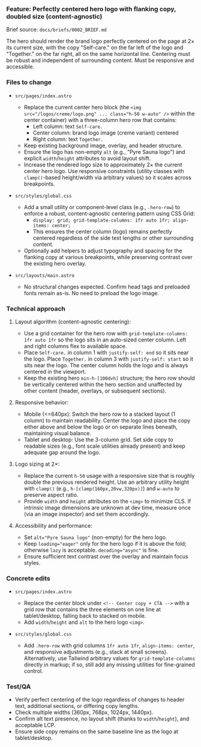 ### Feature: Perfectly centered hero logo with flanking copy, doubled size (content-agnostic)

Brief source: `docs/briefs/0002_BRIEF.md`

The hero should render the brand logo perfectly centered on the page at 2× its current size, with the copy "Self-care." on the far left of the logo and "Together." on the far right, all on the same horizontal line. Centering must be robust and independent of surrounding content. Must be responsive and accessible.

### Files to change
- `src/pages/index.astro`
  - Replace the current center hero block (the `<img src="/logos/creme/logo.png" ... class="h-50 w-auto" />` within the center container) with a three-column hero row that contains:
    - Left column: text `Self-care.`
    - Center column: brand logo image (creme variant) centered
    - Right column: text `Together.`
  - Keep existing background image, overlay, and header structure.
  - Ensure the logo has non-empty `alt` (e.g., "Pyre Sauna logo") and explicit `width`/`height` attributes to avoid layout shift.
  - Increase the rendered logo size to approximately 2× the current center hero logo. Use responsive constraints (utility classes with `clamp()`-based height/width via arbitrary values) so it scales across breakpoints.

- `src/styles/global.css`
  - Add a small utility or component-level class (e.g., `.hero-row`) to enforce a robust, content-agnostic centering pattern using CSS Grid:
    - `display: grid; grid-template-columns: 1fr auto 1fr; align-items: center;`
    - This ensures the center column (logo) remains perfectly centered regardless of the side text lengths or other surrounding content.
  - Optionally add helpers to adjust typography and spacing for the flanking copy at various breakpoints, while preserving contrast over the existing hero overlay.

- `src/layouts/main.astro`
  - No structural changes expected. Confirm head tags and preloaded fonts remain as-is. No need to preload the logo image.

### Technical approach
1. Layout algorithm (content-agnostic centering):
   - Use a grid container for the hero row with `grid-template-columns: 1fr auto 1fr` so the logo sits in an auto-sized center column. Left and right columns flex to available space.
   - Place `Self-care.` in column 1 with `justify-self: end` so it sits near the logo. Place `Together.` in column 3 with `justify-self: start` so it sits near the logo. The center column holds the logo and is always centered in the viewport.
   - Keep the existing hero `min-h-[100dvh]` structure; the hero row should be vertically centered within the hero section and unaffected by other content (header, overlays, or subsequent sections).

2. Responsive behavior:
   - Mobile (<=640px): Switch the hero row to a stacked layout (1 column) to maintain readability. Center the logo and place the copy either above and below the logo or on separate lines beneath, maintaining visual balance.
   - Tablet and desktop: Use the 3-column grid. Set side copy to readable sizes (e.g., font scale utilities already present) and keep adequate gap around the logo.

3. Logo sizing at 2×:
   - Replace the current `h-50` usage with a responsive size that is roughly double the previous rendered height. Use an arbitrary utility height with `clamp()` (e.g., `h-[clamp(160px,20vw,320px)]`) and `w-auto` to preserve aspect ratio.
   - Provide `width` and `height` attributes on the `<img>` to minimize CLS. If intrinsic image dimensions are unknown at dev time, measure once (via an image inspector) and set them accordingly.

4. Accessibility and performance:
   - Set `alt="Pyre Sauna logo"` (non-empty) for the hero logo.
   - Keep `loading="eager"` only for the hero logo if it is above the fold; otherwise `lazy` is acceptable. `decoding="async"` is fine.
   - Ensure sufficient text contrast over the overlay and maintain focus styles.

### Concrete edits
- `src/pages/index.astro`
  - Replace the center block under `<!-- Center copy + CTA -->` with a grid row that contains the three elements on one line at tablet/desktop, falling back to stacked on mobile.
  - Add `width`/`height` and `alt` to the hero logo `<img>`.

- `src/styles/global.css`
  - Add `.hero-row` with grid columns `1fr auto 1fr`, `align-items: center`, and responsive adjustments (e.g., stack at small screens). Alternatively, use Tailwind arbitrary values for `grid-template-columns` directly in markup; if so, still add any missing utilities for fine-grained control.

### Test/QA
- Verify perfect centering of the logo regardless of changes to header text, additional sections, or differing copy lengths.
- Check multiple widths (360px, 768px, 1024px, 1440px).
- Confirm alt text presence, no layout shift (thanks to `width`/`height`), and acceptable LCP.
- Ensure side copy remains on the same baseline line as the logo at tablet/desktop.


